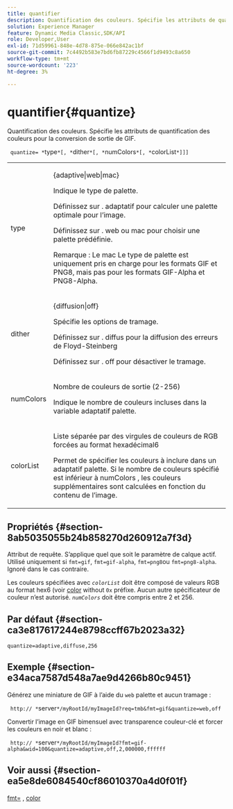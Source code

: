 ```yaml
---
title: quantifier
description: Quantification des couleurs. Spécifie les attributs de quantification des couleurs pour la conversion de sortie de GIF.
solution: Experience Manager
feature: Dynamic Media Classic,SDK/API
role: Developer,User
exl-id: 71d59961-848e-4d78-875e-066e842ac1bf
source-git-commit: 7c4492b583e7bd6fb87229c4566f1d9493c8a650
workflow-type: tm+mt
source-wordcount: '223'
ht-degree: 3%

---
```


# quantifier{#quantize}

Quantification des couleurs. Spécifie les attributs de quantification des couleurs pour la conversion de sortie de GIF.

` quantize= *`type`*[, *`dither`*[, *`numColors`*[, *`colorList`*]]]`

<table id="table_A669A9058C8043A5BAE80B03A13B015B"> 
 <tbody> 
  <tr> 
   <td colname="col1"> <p> <span class="codeph"> <span class="varname"> type </span> </span> </p> </td> 
   <td colname="col2"> <p> <span class="codeph"> {adaptive|web|mac} </span> </p> <p>Indique le type de palette. </p> <p>Définissez sur . <span class="codeph"> adaptatif </span> pour calculer une palette optimale pour l’image. </p> <p>Définissez sur . <span class="codeph"> web </span> ou <span class="codeph"> mac </span> pour choisir une palette prédéfinie. </p> <p> <p>Remarque : Le <span class="codeph"> mac </span> Le type de palette est uniquement pris en charge pour les formats GIF et PNG8, mais pas pour les formats GIF-Alpha et PNG8-Alpha. </p> </p> </td> 
  </tr> 
  <tr> 
   <td colname="col1"> <p> <span class="codeph"> <span class="varname"> dither </span> </span> </p> </td> 
   <td colname="col2"> <p> <span class="codeph"> {diffusion|off} </span> </p> <p>Spécifie les options de tramage. </p> <p>Définissez sur . <span class="codeph"> diffus </span> pour la diffusion des erreurs de Floyd-Steinberg </p> <p>Définissez sur . <span class="codeph"> off </span> pour désactiver le tramage. </p> </td> 
  </tr> 
  <tr> 
   <td colname="col1"> <p> <span class="codeph"> <span class="varname"> numColors </span> </span> </p> </td> 
   <td colname="col2"> <p>Nombre de couleurs de sortie (2-256) </p> <p>Indique le nombre de couleurs incluses dans la variable <span class="codeph"> adaptatif </span> palette. </p> </td> 
  </tr> 
  <tr> 
   <td colname="col1"> <p> <span class="codeph"> <span class="varname"> colorList </span> </span> </p> </td> 
   <td colname="col2"> <p>Liste séparée par des virgules de couleurs de RGB forcées au format hexadécimal6 </p> <p>Permet de spécifier les couleurs à inclure dans un <span class="codeph"> adaptatif </span> palette. Si le nombre de couleurs spécifié est inférieur à <span class="codeph"> <span class="varname"> numColors </span> </span>, les couleurs supplémentaires sont calculées en fonction du contenu de l’image. </p> </td> 
  </tr> 
 </tbody> 
</table>

## Propriétés {#section-8ab5035055b24b858270d260912a7f3d}

Attribut de requête. S’applique quel que soit le paramètre de calque actif. Utilisé uniquement si `fmt=gif`, `fmt=gif-alpha`, `fmt=png8`ou `fmt=png8-alpha`. Ignoré dans le cas contraire.

Les couleurs spécifiées avec *`colorList`* doit être composé de valeurs RGB au format hex6 (voir [color](/help/aem-is-ir-api/is-api/http-ref/image-serving-api-ref/c-http-protocol-reference/c-command-reference/r-color-commandref.md) without `0x` préfixe. Aucun autre spécificateur de couleur n’est autorisé. *`numColors`* doit être compris entre 2 et 256.

## Par défaut {#section-ca3e817617244e8798ccff67b2023a32}

`quantize=adaptive,diffuse,256`

## Exemple {#section-e34aca7587d548a7ae9d4266b80c9451}

Générez une miniature de GIF à l’aide du `web` palette et aucun tramage :

` http:// *`server`*/myRootId/myImageId?req=tmb&fmt=gif&quantize=web,off`

Convertir l’image en GIF bimensuel avec transparence couleur-clé et forcer les couleurs en noir et blanc :

` http:// *`server`*/myRootId/myImageId?fmt=gif-alpha&wid=100&quantize=adaptive,off,2,000000,ffffff`

## Voir aussi {#section-ea5e8de6084540cf86010370a4d0f01f}

[fmt=](../../../../../is-api/http-ref/image-serving-api-ref/c-http-protocol-reference/c-command-reference/r-is-http-fmt.md#reference-cdf10043423b45ba9fe15157fb3ae37a) , [color](/help/aem-is-ir-api/is-api/http-ref/image-serving-api-ref/c-http-protocol-reference/c-data-types/r-is-http-color.md)
